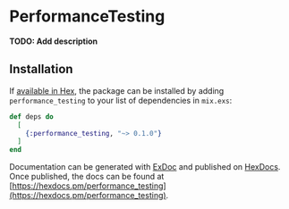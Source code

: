 # PerformanceTesting

**TODO: Add description**

## Installation

If [available in Hex](https://hex.pm/docs/publish), the package can be installed
by adding `performance_testing` to your list of dependencies in `mix.exs`:

```elixir
def deps do
  [
    {:performance_testing, "~> 0.1.0"}
  ]
end
```

Documentation can be generated with [ExDoc](https://github.com/elixir-lang/ex_doc)
and published on [HexDocs](https://hexdocs.pm). Once published, the docs can
be found at [https://hexdocs.pm/performance_testing](https://hexdocs.pm/performance_testing).


